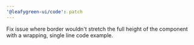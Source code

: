 ```yaml
---
'@leafygreen-ui/code': patch
---
```


Fix issue where border wouldn't stretch the full height of the component with a wrapping, single line code example.
